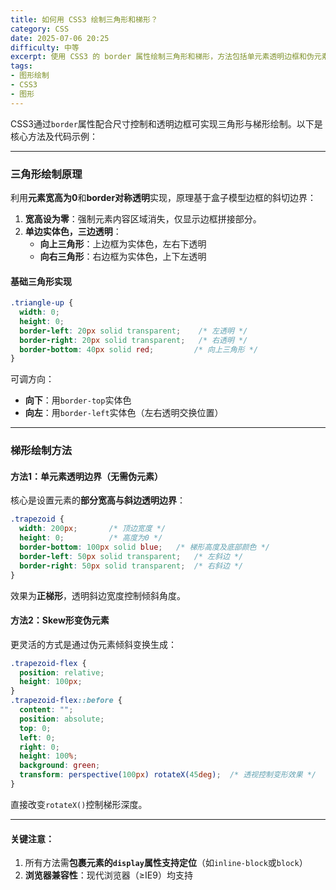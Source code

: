 ```yaml
---
title: 如何用 CSS3 绘制三角形和梯形？
category: CSS
date: 2025-07-06 20:25
difficulty: 中等
excerpt: 使用 CSS3 的 border 属性绘制三角形和梯形，方法包括单元素透明边框和伪元素变形。
tags:
- 图形绘制
- CSS3
- 图形
---
```

CSS3通过`border`属性配合尺寸控制和透明边框可实现三角形与梯形绘制。以下是核心方法及代码示例：

---

### 三角形绘制原理

利用**元素宽高为0**和**border对称透明**实现，原理基于盒子模型边框的斜切边界：  
1. **宽高设为零**：强制元素内容区域消失，仅显示边框拼接部分。  
2. **单边实体色，三边透明**：  
   - **向上三角形**：上边框为实体色，左右下透明  
   - **向右三角形**：右边框为实体色，上下左透明  

#### 基础三角形实现

```css
.triangle-up {
  width: 0;
  height: 0;
  border-left: 20px solid transparent;    /* 左透明 */
  border-right: 20px solid transparent;   /* 右透明 */
  border-bottom: 40px solid red;         /* 向上三角形 */
}
```

可调方向：  
- **向下**：用`border-top`实体色  
- **向左**：用`border-left`实体色（左右透明交换位置）  

---

### 梯形绘制方法

#### 方法1：单元素透明边界（无需伪元素）

核心是设置元素的**部分宽高与斜边透明边界**：  
```css
.trapezoid {
  width: 200px;       /* 顶边宽度 */
  height: 0;          /* 高度为0 */
  border-bottom: 100px solid blue;   /* 梯形高度及底部颜色 */
  border-left: 50px solid transparent;   /* 左斜边 */
  border-right: 50px solid transparent;  /* 右斜边 */
}
```
效果为**正梯形**，透明斜边宽度控制倾斜角度。

#### 方法2：Skew形变伪元素

更灵活的方式是通过伪元素倾斜变换生成：  
```css
.trapezoid-flex {
  position: relative;
  height: 100px;
}
.trapezoid-flex::before {
  content: "";
  position: absolute;
  top: 0;
  left: 0;
  right: 0;
  height: 100%;
  background: green;
  transform: perspective(100px) rotateX(45deg);  /* 透视控制变形效果 */
}
```
直接改变`rotateX()`控制梯形深度。

---

#### 关键注意：

1. 所有方法需**包裹元素的`display`属性支持定位**（如`inline-block`或`block`）  
2. **浏览器兼容性**：现代浏览器（≥IE9）均支持  

